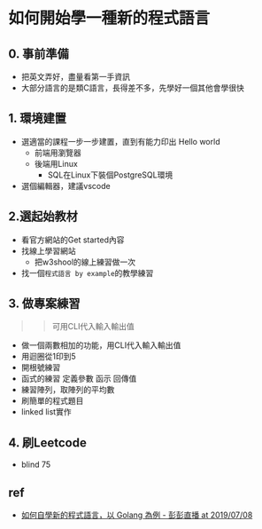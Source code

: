 # 如何開始學一種新的程式語言

## 0. 事前準備
* 把英文弄好，盡量看第一手資訊
* 大部分語言的是類C語言，長得差不多，先學好一個其他會學很快

## 1. 環境建置
* 選適當的課程一步一步建置，直到有能力印出 Hello world
    * 前端用瀏覽器
    * 後端用Linux
        * SQL在Linux下裝個PostgreSQL環境
* 選個編輯器，建議vscode

## 2.選起始教材
* 看官方網站的Get started內容
* 找線上學習網站
  * 把w3shool的線上練習做一次
* 找一個`程式語言 by example`的教學練習

## 3. 做專案練習
>> 可用CLI代入輸入輸出值
* 做一個兩數相加的功能，用CLI代入輸入輸出值
* 用迴圈從1印到5
* 開根號練習
* 函式的練習 定義參數 函示 回傳值
* 練習陣列，取陣列的平均數
* 刷簡單的程式題目
* linked list實作

## 4. 刷Leetcode
* blind 75

## ref
* [如何自學新的程式語言，以 Golang 為例 - 彭彭直播 at 2019/07/08](https://www.youtube.com/watch?v=jZhcpzhjix8)